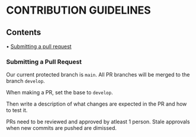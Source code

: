 # CONTRIBUTION GUIDELINES

## Contents
• [Submitting a pull request](#submitting-a-pull-request)

### Submitting a Pull Request
Our current protected branch is `main`. All PR branches will be merged to the branch `develop`.

When making a PR, set the base to `develop`. 

Then write a description of what changes are expected in the PR and how to test it. 

PRs need to be reviewed and approved by atleast 1 person. Stale approvals when new commits are pushed are dimissed.
